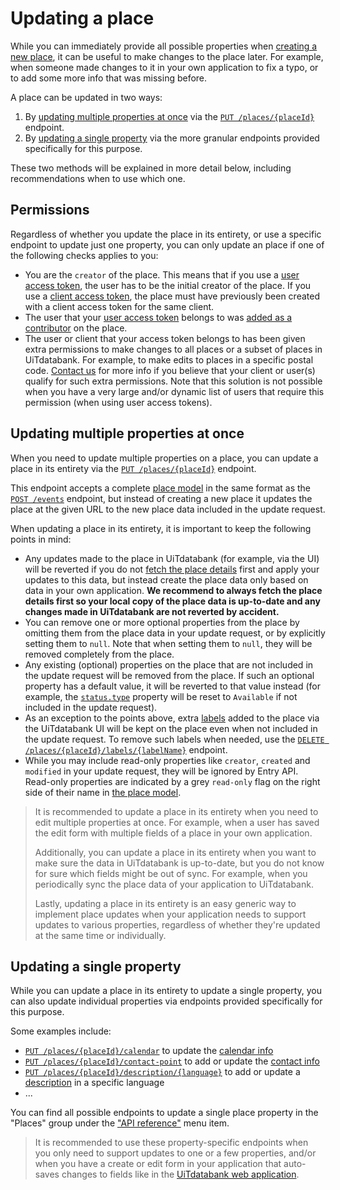 # Updating a place

While you can immediately provide all possible properties when [creating a new place](./create.md), it can be useful to make changes to the place later. For example, when someone made changes to it in your own application to fix a typo, or to add some more info that was missing before.

A place can be updated in two ways:

1. By [updating multiple properties at once](#updating-multiple-properties-at-once) via the [`PUT /places/{placeId}`](/reference/entry.json/paths/~1places~1{placeId}/put) endpoint.
2. By [updating a single property](#updating-a-single-property) via the more granular endpoints provided specifically for this purpose.

These two methods will be explained in more detail below, including recommendations when to use which one.

## Permissions

Regardless of whether you update the place in its entirety, or use a specific endpoint to update just one property, you can only update an place if one of the following checks applies to you:

* You are the `creator` of the place. This means that if you use a [user access token](https://docs.publiq.be/docs/authentication/methods/user-access-token), the user has to be the initial creator of the place. If you use a [client access token](https://docs.publiq.be/docs/authentication/methods/client-access-token), the place must have previously been created with a client access token for the same client.
* The user that your [user access token](https://docs.publiq.be/docs/authentication/methods/user-access-token) belongs to was [added as a contributor](../shared/contributors.md) on the place.
* The user or client that your access token belongs to has been given extra permissions to make changes to all places or a subset of places in UiTdatabank. For example, to make edits to places in a specific postal code. [Contact us](https://docs.publiq.be/#contact-us) for more info if you believe that your client or user(s) qualify for such extra permissions. Note that this solution is not possible when you have a very large and/or dynamic list of users that require this permission (when using user access tokens).

## Updating multiple properties at once

When you need to update multiple properties on a place, you can update a place in its entirety via the [`PUT /places/{placeId}`](/reference/entry.json/paths/~1places~1{placeId}/put) endpoint.

This endpoint accepts a complete [place model](../../../models/place-with-read-example.json) in the same format as the [`POST /events`](/reference/entry.json/paths/~1places/post) endpoint, but instead of creating a new place it updates the place at the given URL to the new place data included in the update request.

When updating a place in its entirety, it is important to keep the following points in mind:

* Any updates made to the place in UiTdatabank (for example, via the UI) will be reverted if you do not [fetch the place details](/reference/entry.json/paths/~1places~1{placeId}/get) first and apply your updates to this data, but instead create the place data only based on data in your own application. **We recommend to always fetch the place details first so your local copy of the place data is up-to-date and any changes made in UiTdatabank are not reverted by accident.**
* You can remove one or more optional properties from the place by omitting them from the place data in your update request, or by explicitly setting them to `null`. Note that when setting them to `null`, they will be removed completely from the place.
* Any existing (optional) properties on the place that are not included in the update request will be removed from the place. If such an optional property has a default value, it will be reverted to that value instead (for example, the [`status.type`](./status.md) property will be reset to `Available` if not included in the update request).
* As an exception to the points above, extra [labels](../shared/labels.md) added to the place via the UiTdatabank UI will be kept on the place even when not included in the update request. To remove such labels when needed, use the [`DELETE /places/{placeId}/labels/{labelName}`](/reference/entry.json/paths/~1places~1{placeId}~1labels~1{labelName}/delete) endpoint.
* While you may include read-only properties like `creator`, `created` and `modified` in your update request, they will be ignored by Entry API. Read-only properties are indicated by a grey `read-only` flag on the right side of their name in [the place model](../../../models/place-with-read-example.json).

<!-- theme: success -->

> It is recommended to update a place in its entirety when you need to edit multiple properties at once. For example, when a user has saved the edit form with multiple fields of a place in your own application.
>
> Additionally, you can update a place in its entirety when you want to make sure the data in UiTdatabank is up-to-date, but you do not know for sure which fields might be out of sync. For example, when you periodically sync the place data of your application to UiTdatabank.
>
> Lastly, updating a place in its entirety is an easy generic way to implement place updates when your application needs to support updates to various properties, regardless of whether they're updated at the same time or individually.

## Updating a single property

While you can update a place in its entirety to update a single property, you can also update individual properties via endpoints provided specifically for this purpose. 

Some examples include:

* [`PUT /places/{placeId}/calendar`](/reference/entry.json/paths/~1places~1{placeId}~1calendar/put) to update the [calendar info](../shared/calendar-info.md)
* [`PUT /places/{placeId}/contact-point`](/reference/entry.json/paths/~1places~1{placeId}~1contact-point/put) to add or update the [contact info](../shared/booking-and-contact-info.md)
* [`PUT /places/{placeId}/description/{language}`](/reference/entry.json/paths/~1places~1{placeId}~1description~1{language}/put) to add or update a [description](../shared/description.md) in a specific language
* ...

You can find all possible endpoints to update a single place property in the "Places" group under the ["API reference"](../../../reference/entry.json) menu item.

<!-- theme: success -->

> It is recommended to use these property-specific endpoints when you only need to support updates to one or a few properties, and/or when you have a create or edit form in your application that auto-saves changes to fields like in the [UiTdatabank web application](https://www.uitdatabank.be).
